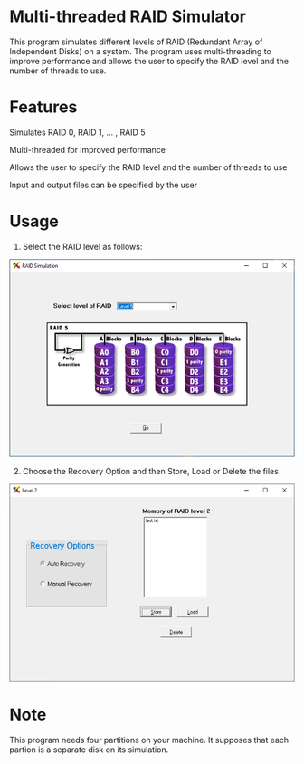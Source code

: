# Multi-threaded RAID Simulator

This program simulates different levels of RAID (Redundant Array of Independent Disks) on a system. The program uses multi-threading to improve performance and allows the user to specify the RAID level and the number of threads to use.

# Features
Simulates RAID 0, RAID 1, ... , RAID 5

Multi-threaded for improved performance

Allows the user to specify the RAID level and the number of threads to use

Input and output files can be specified by the user

# Usage
1. Select the RAID level as follows:

![RAID 5](https://github.com/shojaee1786/BSc-Project-RAID-/blob/main/Capture.PNG?raw=true)

2. Choose the Recovery Option and then Store, Load or Delete the files

![Recovery](https://github.com/shojaee1786/BSc-Project-RAID-/blob/main/Recovery.PNG?raw=true)

# Note
This program needs four partitions on your machine. It supposes that each partion is a separate disk on its simulation.
